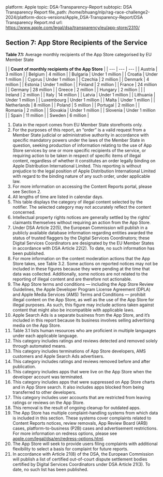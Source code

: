 platform: Apple
topic: DSA-Transparency-Report
subtopic: DSA Transparency Report
file_path: /home/bhuang/nlp/rag-race-challenge2-2024/platform-docs-versions/Apple_DSA-Transparency-Report/DSA Transparency Report.md
url: https://www.apple.com/legal/dsa/transparency/eu/app-store/2310/


## Section 7: App Store Recipients of the Service

**Table 7.1:** Average monthly recipients of the App Store categorised by EU Member State

|     | **Count of monthly recipients of the App Store** |
| --- | --- | --- |
| Austria | 3 million |
| Belgium | 4 million |
| Bulgaria | Under 1 million |
| Croatia | Under 1 million |
| Cyprus | Under 1 million |
| Czechia | 2 million |
| Denmark | 4 million |
| Estonia | Under 1 million |
| Finland | 2 million |
| France | 24 million |
| Germany | 28 million |
| Greece | 2 million |
| Hungary | 2 million |     |
| Ireland | 2 million |
| Italy | 14 million |
| Latvia | Under 1 million |
| Lithuania | Under 1 million |
| Luxembourg | Under 1 million |
| Malta | Under 1 million |
| Netherlands | 8 million |
| Poland | 5 million |
| Portugal | 2 million |
| Romania | 2 million |
| Slovakia | Under 1 million |
| Slovenia | Under 1 million |
| Spain | 11 million |
| Sweden | 6 million |

1. Data in the report comes from EU Member State storefronts only.
2. For the purposes of this report, an “order” is a valid request from a Member State judicial or administrative authority in accordance with specific mandatory powers under the laws of the Member State in question, seeking production of information relating to the use of App Store services by one or more specific recipients of the service, or requiring action to be taken in respect of specific items of illegal content, regardless of whether it constitutes an order legally binding on Apple Distribution International Limited. This reporting is without prejudice to the legal position of Apple Distribution International Limited with regard to the binding nature of any such order, under applicable law.
3. For more information on accessing the Content Reports portal, please see Section 2.
4. All lengths of time are listed in calendar days.
5. This table displays the category of illegal content selected by the notifier. The selected category may not accurately reflect the content concerned.
6. Intellectual property rights notices are generally settled by the rights’ claimants themselves without requiring an action from the App Store.
7. Under DSA Article 22(5), the European Commission will publish in a publicly available database information regarding entities awarded the status of trusted flaggers by the Digital Services Coordinators; these Digital Services Coordinators are designated by the EU Member States in accordance with DSA Article 22(2). To date, no such information has been published.
8. For more information on the content moderation actions that the App Store takes, see Table 3.2. Some actions on reported notices may not be included in these figures because they were pending at the time that data was collected. Additionally, some notices are not related to the reporting of illegal content and are therefore not actionable.
9. The App Store terms and conditions — including the App Store Review Guidelines, the Apple Developer Program License Agreement (DPLA) and Apple Media Services (AMS) Terms and Conditions — prohibit illegal content on the App Store, as well as the use of the App Store for illegal purposes. As such, this figure may include actions taken against content that might also be incompatible with applicable laws.
10. Apple Search Ads is a separate business from the App Store, and it’s included in this report because its business involves selling advertising media on the App Store.
11. Table 3.1 lists human resources who are proficient in multiple languages under each applicable language.
12. This category includes ratings and reviews detected and removed solely through automated means.
13. This category includes terminations of App Store developers, AMS customers and Apple Search Ads advertisers.
14. This category includes ratings and reviews removed before and after publication.
15. This category includes apps that were live on the App Store when the developer account was terminated.
16. This category includes apps that were suppressed on App Store charts and in App Store search. It also includes apps blocked from being transferred to other developers.
17. This category includes user accounts that are restricted from leaving ratings or reviews on the App Store.
18. This removal is the result of ongoing cleanup for outdated apps.
19. The App Store has multiple complaint-handling systems from which data is included in this section. These systems cover complaints related to Content Reports notices, review removals, App Review Board (ARB) cases, platform-to-business (P2B) cases and advertisement restrictions. For more information on redress options, please see [apple.com/legal/dsa/en/redress-options.html](https://www.apple.com/legal/dsa/en/redress-options.html).
20. The App Store will seek to provide users filing complaints with additional flexibility to select a basis for complaint for future reports.
21. In accordance with Article 21(8) of the DSA, the European Commission will publish a list of certified out-of-court dispute settlement bodies certified by Digital Services Coordinators under DSA Article 21(3). To date, no such list has been published.